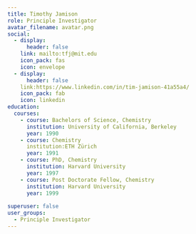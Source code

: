 ```yaml
---
title: Timothy Jamison
role: Principle Investigator
avatar_filename: avatar.png
social:
  - display:
      header: false
    link: mailto:tfj@mit.edu
    icon_pack: fas
    icon: envelope
  - display:
      header: false
    link:https://www.linkedin.com/in/tim-jamison-41a55a4/
    icon_pack: fab
    icon: linkedin
education:
  courses:
    - course: Bachelors of Science, Chemistry
      institution: University of California, Berkeley
      year: 1990
    - course: Chemistry
      institution:ETH Zürich
      year: 1991
    - course: PhD, Chemistry
      institution: Harvard University
      year: 1997
    - course: Post Doctorate Fellow, Chemistry
      institution: Harvard University
      year: 1999
      
superuser: false
user_groups:
  - Principle Investigator
---
```

